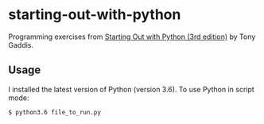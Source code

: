 # starting-out-with-python

Programming exercises from [Starting Out with Python (3rd edition)](https://www.amazon.com/Starting-Python-Global-Tony-Gaddis/dp/1292065508/ref=sr_1_1?ie=UTF8&qid=1516599126&sr=8-1&keywords=starting+out+with+python+global) by Tony Gaddis.

## Usage

I installed the latest version of Python (version 3.6).  To use Python in script mode:

```
$ python3.6 file_to_run.py
```